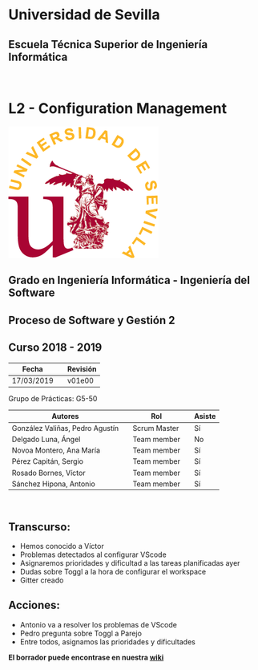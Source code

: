 # Universidad de Sevilla
## Escuela Técnica Superior de Ingeniería Informática
&nbsp;
&nbsp;
# L2 - Configuration Management

![logo us](../images/L2-8-image-logo_us_300.gif)

## Grado en Ingeniería Informática - Ingeniería del Software

## Proceso de Software y Gestión 2
## Curso 2018 - 2019

| Fecha     |    |Revisión |
|-----------|----|----------|
|17/03/2019 |    |v01e00|

Grupo de Prácticas: G5-50

| Autores |     | Rol | | Asiste |
|---------|-----|------|-----|-------|
| González Valiñas, Pedro Agustín |  | Scrum Master | | Sí |
| Delgado Luna, Ángel             |  | Team member | | No |
| Novoa Montero, Ana María        |  | Team member | | Sí |
| Pérez Capitán, Sergio           |  | Team member | | Sí |
| Rosado Bornes, Víctor           |  | Team member | | Sí |
| Sánchez Hipona, Antonio         |  | Team member | | Sí |

&nbsp;

## Transcurso:
- Hemos conocido a Víctor
- Problemas detectados al configurar VScode
- Asignaremos prioridades y dificultad a las tareas planificadas ayer
- Dudas sobre Toggl a la hora de configurar el workspace
- Gitter creado

## Acciones:
- Antonio va a resolver los problemas de VScode
- Pedro pregunta sobre Toggl a Parejo
- Entre todos, asignamos las prioridades y dificultades

 **El borrador puede encontrase en nuestra [wiki](https://github.com/gii-is-psg2/PSG2-1819-G5-50/wiki/Scrum)**